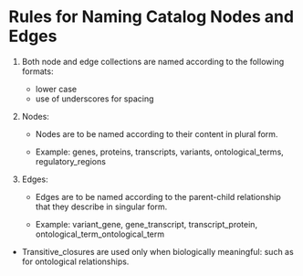 # Rules for Naming Catalog Nodes and Edges

1. Both node and edge collections are named according to the following formats:
    - lower case
    - use of underscores for spacing

2. Nodes:
    - Nodes are to be named according to their content in plural form.

    - Example: genes, proteins, transcripts, variants, ontological_terms, regulatory_regions


3. Edges:
    - Edges are to be named according to the parent-child relationship that they describe in singular form.

    - Example: variant_gene, gene_transcript, transcript_protein, ontological_term_ontological_term

- Transitive_closures are used only when biologically meaningful: such as for ontological relationships.

